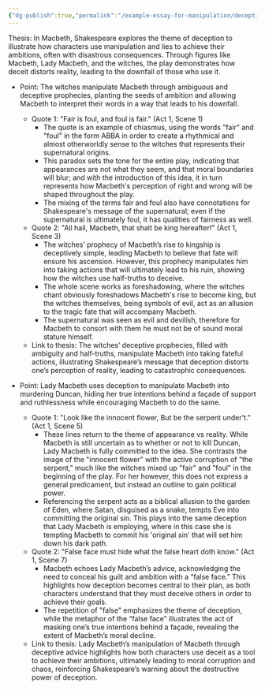 ```yaml
---
{"dg-publish":true,"permalink":"/example-essay-for-manipulation/deception/"}
---
```


Thesis:
In Macbeth, Shakespeare explores the theme of deception to illustrate how characters use manipulation and lies to achieve their ambitions, often with disastrous consequences. Through figures like Macbeth, Lady Macbeth, and the witches, the play demonstrates how deceit distorts reality, leading to the downfall of those who use it.

- Point: The witches manipulate Macbeth through ambiguous and deceptive prophecies, planting the seeds of ambition and allowing Macbeth to interpret their words in a way that leads to his downfall.
	- Quote 1: "Fair is foul, and foul is fair." (Act 1, Scene 1)
		- The quote is an example of chiasmus, using the words "fair" and "foul" in the form ABBA in order to create a rhythmical and almost otherworldly sense to the witches that represents their supernatural origins.
		- This paradox sets the tone for the entire play, indicating that appearances are not what they seem, and that moral boundaries will blur; and with the introduction of this idea, it in turn represents how Macbeth's perception of right and wrong will be shaped throughout the play.
		- The mixing of the terms fair and foul also have connotations for Shakespeare's message of the supernatural; even if the supernatural is ultimately foul, it has qualities of fairness as well.
	- Quote 2: "All hail, Macbeth, that shalt be king hereafter!" (Act 1, Scene 3)
		- The witches’ prophecy of Macbeth’s rise to kingship is deceptively simple, leading Macbeth to believe that fate will ensure his ascension. However, this prophecy manipulates him into taking actions that will ultimately lead to his ruin, showing how the witches use half-truths to deceive.
		- The whole scene works as foreshadowing, where the witches chant obviously foreshadows Macbeth's rise to become king, but the witches themselves, being symbols of evil, act as an allusion to the tragic fate that will accompany Macbeth.
		- The supernatural was seen as evil and devilish, therefore for Macbeth to consort with them he must not be of sound moral stature himself.
	- Link to thesis: The witches’ deceptive prophecies, filled with ambiguity and half-truths, manipulate Macbeth into taking fateful actions, illustrating Shakespeare’s message that deception distorts one’s perception of reality, leading to catastrophic consequences.

- Point: Lady Macbeth uses deception to manipulate Macbeth into murdering Duncan, hiding her true intentions behind a façade of support and ruthlessness while encouraging Macbeth to do the same.
	- Quote 1: "Look like the innocent flower, But be the serpent under't." (Act 1, Scene 5)
		- These lines return to the theme of appearance vs reality. While Macbeth is still uncertain as to whether or not to kill Duncan, Lady Macbeth is fully committed to the idea. She contrasts the image of the "innocent flower" with the active corruption of "the serpent," much like the witches mixed up "fair" and "foul" in the beginning of the play. For her however, this does not express a general predicament, but instead an outline to gain political power.
		- Referencing the serpent acts as a biblical allusion to the garden of Eden, where Satan, disguised as a snake, tempts Eve into committing the original sin. This plays into the same deception that Lady Macbeth is employing, where in this case she is tempting Macbeth to commit his 'original sin' that will set him down his dark path.
	- Quote 2: "False face must hide what the false heart doth know." (Act 1, Scene 7)
		- Macbeth echoes Lady Macbeth’s advice, acknowledging the need to conceal his guilt and ambition with a “false face.” This highlights how deception becomes central to their plan, as both characters understand that they must deceive others in order to achieve their goals.
		- The repetition of "false" emphasizes the theme of deception, while the metaphor of the “false face” illustrates the act of masking one’s true intentions behind a façade, revealing the extent of Macbeth’s moral decline.
	- Link to thesis: Lady Macbeth’s manipulation of Macbeth through deceptive advice highlights how both characters use deceit as a tool to achieve their ambitions, ultimately leading to moral corruption and chaos, reinforcing Shakespeare’s warning about the destructive power of deception.